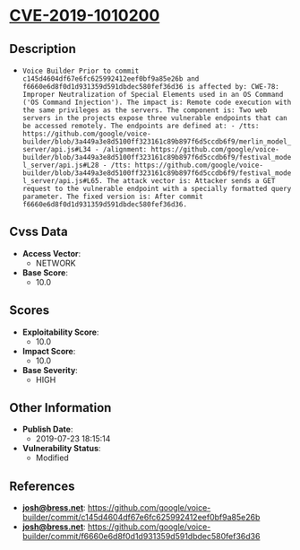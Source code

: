 
# [CVE-2019-1010200](https://github.com/google/voice-builder/commit/c145d4604df67e6fc625992412eef0bf9a85e26b)

## Description

- `Voice Builder Prior to commit c145d4604df67e6fc625992412eef0bf9a85e26b and f6660e6d8f0d1d931359d591dbdec580fef36d36 is affected by: CWE-78: Improper Neutralization of Special Elements used in an OS Command ('OS Command Injection'). The impact is: Remote code execution with the same privileges as the servers. The component is: Two web servers in the projects expose three vulnerable endpoints that can be accessed remotely. The endpoints are defined at: - /tts: https://github.com/google/voice-builder/blob/3a449a3e8d5100ff323161c89b897f6d5ccdb6f9/merlin_model_server/api.js#L34 - /alignment: https://github.com/google/voice-builder/blob/3a449a3e8d5100ff323161c89b897f6d5ccdb6f9/festival_model_server/api.js#L28 - /tts: https://github.com/google/voice-builder/blob/3a449a3e8d5100ff323161c89b897f6d5ccdb6f9/festival_model_server/api.js#L65. The attack vector is: Attacker sends a GET request to the vulnerable endpoint with a specially formatted query parameter. The fixed version is: After commit f6660e6d8f0d1d931359d591dbdec580fef36d36.`

## Cvss Data

- **Access Vector**:
  - NETWORK
- **Base Score**:
  - 10.0

## Scores

- **Exploitability Score**:
  - 10.0
- **Impact Score**:
  - 10.0
- **Base Severity**:
  - HIGH

## Other Information

- **Publish Date**:
  - 2019-07-23 18:15:14
- **Vulnerability Status**:
  - Modified

## References

- **josh@bress.net**: https://github.com/google/voice-builder/commit/c145d4604df67e6fc625992412eef0bf9a85e26b
- **josh@bress.net**: https://github.com/google/voice-builder/commit/f6660e6d8f0d1d931359d591dbdec580fef36d36
